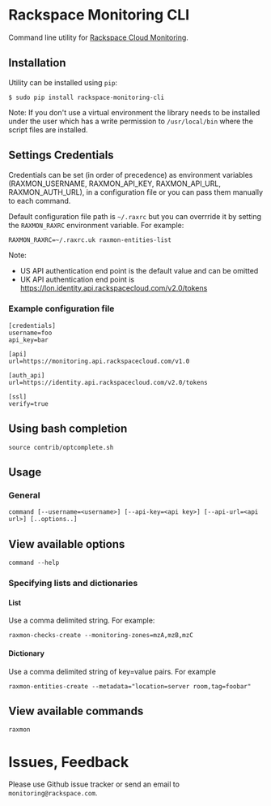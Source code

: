 # Rackspace Monitoring CLI

Command line utility for [Rackspace Cloud Monitoring](https://monitoring.api.rackspacecloud.com/).

## Installation

Utility can be installed using `pip`:

```
$ sudo pip install rackspace-monitoring-cli
```

Note: If you don't use a virtual environment the library needs to be installed
under the user which has a write permission to `/usr/local/bin` where the script
files are installed.

## Settings Credentials

Credentials can be set (in order of precedence) as environment variables (RAXMON_USERNAME,
RAXMON_API_KEY, RAXMON_API_URL, RAXMON_AUTH_URL), in a configuration file or you can pass 
them manually to each command.

Default configuration file path is `~/.raxrc` but you can overrride it by
setting the `RAXMON_RAXRC` environment variable. For example:

`RAXMON_RAXRC=~/.raxrc.uk raxmon-entities-list`

Note:
* US API authentication end point is the default value and can be omitted
* UK API authentication end point is https://lon.identity.api.rackspacecloud.com/v2.0/tokens

### Example configuration file

```
[credentials]
username=foo
api_key=bar

[api]
url=https://monitoring.api.rackspacecloud.com/v1.0

[auth_api]
url=https://identity.api.rackspacecloud.com/v2.0/tokens

[ssl]
verify=true
```

## Using bash completion

`source contrib/optcomplete.sh`

## Usage

### General

`command [--username=<username>] [--api-key=<api key>] [--api-url=<api url>] [..options..]`

## View available options

`command --help`

### Specifying lists and dictionaries

#### List

Use a comma delimited string. For example:

`raxmon-checks-create --monitoring-zones=mzA,mzB,mzC`

#### Dictionary

Use a comma delimited string of key=value pairs. For example

`raxmon-entities-create --metadata="location=server room,tag=foobar"`

## View available commands

`raxmon`

# Issues, Feedback

Please use Github issue tracker or send an email to `monitoring@rackspace.com`.
